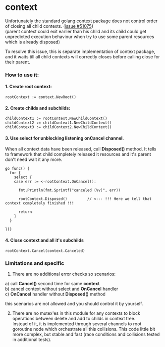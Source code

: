 # context
Unfortunately the standard golang [context package](https://github.com/golang/go/tree/master/src/context) does not control order of closing all child contexts. ([issue #51075](https://github.com/golang/go/issues/51075))<br>
(parent context could exit earlier than his child and its child could get unpredicted execution behaviour when try to use some parent resources which is already disposed)

To resolve this issue, this is separate implementation of context package, and it waits till all child contexts will correctly closes before calling close for their parent.


### How to use it:

#### 1. Create root context:
```
rootContext := context.NewRoot()
```

#### 2. Create childs and subchilds:
```
childContext1 := rootContext.NewChildContext()
childContext2 := childContext1.NewChildContext()
childContext3 := childContext2.NewChildContext()
```

#### 3. Use select for unblocking listening onCancel channel.
When all context data have been released, call <b>Disposed()</b> method. It tells to framework that child completely released it resources and it's parent don't need wait it any more.
```
go func() {
  for {
    select {
    case err := <-rootContext.OnCancel():

      fmt.Println(fmt.Sprintf("canceled (%v)", err))

      rootContext.Disposed()         // <--- !!! Here we tell that context completely finished !!!

      return
    }
  }

}()
```

#### 4. Close context and all it's subchilds
```
rootContext.Cancel(context.Canceled)
```

### Limitations and specific
1. There are no additional error checks so scenarios:<br>

a) call <b>Cancel()</b> second time for same <b>context</b><br>
b) cancel context without select and <b>OnCancel</b> handler<br>
c) <b>OnCancel</b> handler without <b>Disposed()</b> method<br>

this scenarios are not allowed and you should control it by yourself.

2. There are no mutex'es in this module for any contexts to block operations between delete and add to childs in context tree.<br>
Instead of it, it is implemented through several channels to root goroutine node which orchestrate all this collisions. This code little bit more complex, but stable and fast
(race conditions and collisions tested in additional tests).

